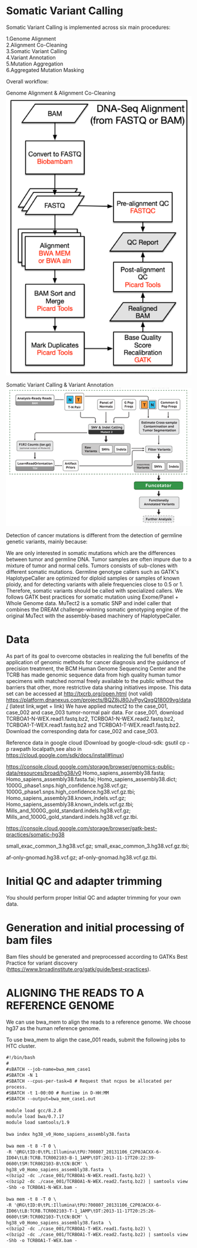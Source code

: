 # Somatic Variant Calling

Somatic Variant Calling is implemented across six main procedures:

1.Genome Alignment \
2.Alignment Co-Cleaning \
3.Somatic Variant Calling \
4.Variant Annotation \
5.Mutation Aggregation \
6.Aggregated Mutation Masking 


Overall workflow:

Genome Alignment & Alignment Co-Cleaning \
![image](https://github.com/Junru-max/Sample_code/blob/master/WGS/Photos/dna-alignment-pipeline_1.png)

Somatic Variant Calling & Variant Annotation \
![image](https://github.com/Junru-max/Sample_code/blob/master/WGS/Photos/koku5rqdl77g.png)


Detection of cancer mutations is different from the detection of germline genetic variants, mainly because:

We are only interested in somatic mutations which are the differences between tumor and germline DNA.
Tumor samples are often impure due to a mixture of tumor and normal cells.
Tumors consists of sub-clones with different somatic mutations.
Germline genotype callers such as GATK's HaplotypeCaller are optimized for diploid samples or samples of known ploidy, and for detecting variants with allele frequencies close to 0.5 or 1. Therefore, somatic variants should be called with specialized callers. We follows GATK best practices for somatic mutation using Exome/Panel + Whole Genome data. MuTect2 is a somatic SNP and indel caller that combines the DREAM challenge-winning somatic genotyping engine of the original MuTect with the assembly-based machinery of HaplotypeCaller.

# Data
As part of its goal to overcome obstacles in realizing the full benefits of the application of genomic methods for cancer diagnosis and the guidance of precision treatment, the BCM Human Genome Sequencing Center and the TCRB has made genomic sequence data from high quality human tumor specimens with matched normal freely available to the public without the barriers that other, more restrictive data sharing initiatives impose. This data set can be accessed at http://txcrb.org/open.html (not valid)
https://platform.dnanexus.com/projects/BQZ8jJ80JvPgyQxgQ18009vg/data/ (latest link,wget + link)
We have applied mutect2 to the case_001, case_002 and case_003 tumor-normal pair data. For case_001, download TCRBOA1-N-WEX.read1.fastq.bz2, TCRBOA1-N-WEX.read2.fastq.bz2, TCRBOA1-T-WEX.read1.fastq.bz2 and TCRBOA1-T-WEX.read1.fastq.bz2. Download the corresponding data for case_002 and case_003.

Reference data in google cloud (Download by google-cloud-sdk: gsutil cp -p rawpath localpath,see also in https://cloud.google.com/sdk/docs/install#linux)


https://console.cloud.google.com/storage/browser/genomics-public-data/resources/broad/hg38/v0
Homo_sapiens_assembly38.fasta; Homo_sapiens_assembly38.fasta.fai; Homo_sapiens_assembly38.dict; 1000G_phase1.snps.high_confidence.hg38.vcf.gz; 1000G_phase1.snps.high_confidence.hg38.vcf.gz.tbi;  Homo_sapiens_assembly38.known_indels.vcf.gz; Homo_sapiens_assembly38.known_indels.vcf.gz.tbi;  Mills_and_1000G_gold_standard.indels.hg38.vcf.gz; Mills_and_1000G_gold_standard.indels.hg38.vcf.gz.tbi.

https://console.cloud.google.com/storage/browser/gatk-best-practices/somatic-hg38

small_exac_common_3.hg38.vcf.gz; small_exac_common_3.hg38.vcf.gz.tbi; 

af-only-gnomad.hg38.vcf.gz; af-only-gnomad.hg38.vcf.gz.tbi.

# Initial QC and adapter trimming
You should perform proper Initial QC and adapter trimming for your own data.

# Generation and initial processing of bam files
Bam files should be generated and preprocessed according to GATKs Best Practice for variant discovery (https://www.broadinstitute.org/gatk/guide/best-practices).

# ALIGNING THE READS TO A REFERENCE GENOME
We can use bwa_mem to align the reads to a reference genome. We choose hg37 as the human reference genome.

To use bwa_mem to align the case_001 reads, submit the following jobs to HTC cluster.
```
#!/bin/bash
#
#sBATCH --job-name=bwa_mem_case1
#SBATCH -N 1
#SBATCH --cpus-per-task=8 # Request that ncpus be allocated per process.
#SBATCH -t 1-00:00 # Runtime in D-HH:MM
#SBATCH --output=bwa_mem_case1.out

module load gcc/8.2.0
module load bwa/0.7.17
module load samtools/1.9

bwa index hg38_v0_Homo_sapiens_assembly38.fasta

bwa mem -t 8 -T 0 \
-R '@RG\tID:0\tPL:Illumina\tPU:700807_20131106_C2P0JACXX-6-ID04\tLB:TCRB.TCR002103-B-1_1AMP\tDT:2013-11-17T20:22:39-0600\tSM:TCR002103-B\tCN:BCM' \
hg38_v0_Homo_sapiens_assembly38.fasta  \
<(bzip2 -dc ./case_001/TCRBOA1-N-WEX.read1.fastq.bz2) \
<(bzip2 -dc ./case_001/TCRBOA1-N-WEX.read2.fastq.bz2) | samtools view -Shb -o TCRBOA1-N-WEX.bam -

bwa mem -t 8 -T 0 \
-R '@RG\tID:0\tPL:Illumina\tPU:700807_20131106_C2P0JACXX-6-ID06\tLB:TCRB.TCR002103-T-1_1AMP\tDT:2013-11-17T20:25:26-0600\tSM:TCR002103-T\tCN:BCM' \
hg38_v0_Homo_sapiens_assembly38.fasta  \
<(bzip2 -dc ./case_001/TCRBOA1-T-WEX.read1.fastq.bz2) \
<(bzip2 -dc ./case_001/TCRBOA1-T-WEX.read2.fastq.bz2) | samtools view -Shb -o TCRBOA1-T-WEX.bam -

```
